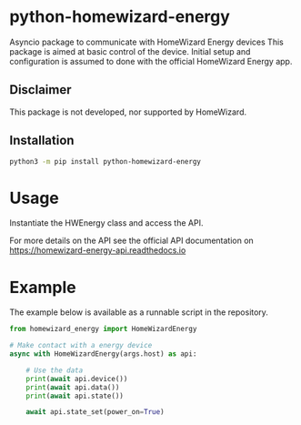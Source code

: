 # python-homewizard-energy

Asyncio package to communicate with HomeWizard Energy devices
This package is aimed at basic control of the device. Initial setup and configuration is assumed to done with the official HomeWizard Energy app.

## Disclaimer

This package is not developed, nor supported by HomeWizard.

## Installation
```bash
python3 -m pip install python-homewizard-energy
```

# Usage
Instantiate the HWEnergy class and access the API.

For more details on the API see the official API documentation on
https://homewizard-energy-api.readthedocs.io

# Example
The example below is available as a runnable script in the repository.

```python
from homewizard_energy import HomeWizardEnergy

# Make contact with a energy device
async with HomeWizardEnergy(args.host) as api:

    # Use the data
    print(await api.device())
    print(await api.data())
    print(await api.state())

    await api.state_set(power_on=True)
```

